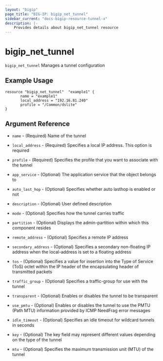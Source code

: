 ```yaml
---
layout: "bigip"
page_title: "BIG-IP: bigip_net_tunnel"
sidebar_current: "docs-bigip-resource-tunnel-x"
description: |-
    Provides details about bigip_net_tunnel resource
---
```


# bigip\_net\_tunnel

`bigip_net_tunnel` Manages a tunnel configuration



## Example Usage


```hcl
resource "bigip_net_tunnel"  "example1" {
       name = "example1"
       local_address = "192.16.81.240"
       profile = "/Common/dslite"
}

```

## Argument Reference

* `name` - (Required) Name of the tunnel

* `local_address` - (Required) Specifies a local IP address. This option is required

* `profile` - (Required) Specifies the profile that you want to associate with the tunnel     

* `app_service` - (Optional) The application service that the object belongs to

* `auto_last_hop` - (Optional) Specifies whether auto lasthop is enabled or not

* `description` - (Optional) User defined description

* `mode` - (Optional) Specifies how the tunnel carries traffic

* `partition` - (Optional) Displays the admin-partition within which this component resides

* `remote_address` - (Optional) Specifies a remote IP address

* `secondary_address` - (Optional) Specifies a secondary non-floating IP address when the local-address is set to a floating address

* `tos` - (Optional) Specifies a value for insertion into the Type of Service (ToS) octet within the IP header of the encapsulating header of transmitted packets

* `traffic_group` - (Optional) Specifies a traffic-group for use with the tunnel

* `transparent` - (Optional) Enables or disables the tunnel to be transparent

* `use_pmtu` - (Optional) Enables or disables the tunnel to use the PMTU (Path MTU) information provided by ICMP NeedFrag error messages

* `idle_timeout` - (Optional) Specifies an idle timeout for wildcard tunnels in seconds

* `key` - (Optional) The key field may represent different values depending on the type of the tunnel

* `mtu` - (Optional) Specifies the maximum transmission unit (MTU) of the tunnel
